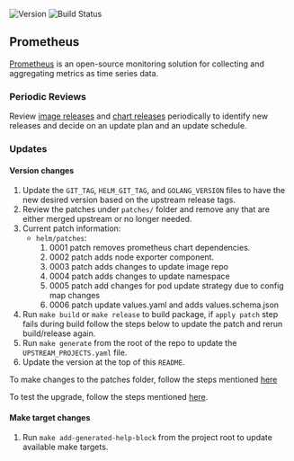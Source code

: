 ![Version](https://img.shields.io/badge/version-v2.53.1-blue)
![Build Status](https://codebuild.us-west-2.amazonaws.com/badges?uuid=eyJlbmNyeXB0ZWREYXRhIjoiTldscmdZWkd6NzlhUHJBbFJDRzlMc3NmaGxBOFJlYWE1a3BsVG9KcXhldDRCK05PL0lxNmVVUi9odlMzdXZCYXFxWTBCOUZDbS91R21KL1c5VkdQQ004PSIsIml2UGFyYW1ldGVyU3BlYyI6Im94dGM3UFc0MGRDN0pyREIiLCJtYXRlcmlhbFNldFNlcmlhbCI6MX0%3D&branch=main)

## **Prometheus**

[Prometheus](https://github.com/prometheus/prometheus) is an open-source monitoring solution for collecting and aggregating metrics as time series data.

### Periodic Reviews
Review [image releases](https://github.com/prometheus/prometheus/tags) and [chart releases](https://github.com/prometheus-community/helm-charts/tree/main/charts/prometheus) periodically to identify new releases and decide on an update plan and an update schedule.

### Updates

#### Version changes
1. Update the `GIT_TAG`, `HELM_GIT_TAG`, and `GOLANG_VERSION` files to have the new desired version based on the upstream release tags.
1. Review the patches under `patches/` folder and remove any that are either merged upstream or no longer needed.
1. Current patch information:
    * `helm/patches`:
        1. 0001 patch removes prometheus chart dependencies.
		1. 0002 patch adds node exporter component.
		1. 0003 patch adds changes to update image repo
		1. 0004 patch adds changes to update namespace
		1. 0005 patch add changes for pod update strategy due to config map changes
		1. 0006 patch update values.yaml and adds values.schema.json
1. Run `make build` or `make release` to build package, if `apply patch` step fails during build follow the  steps below to update the patch and rerun build/release again.
1. Run `make generate` from the root of the repo to update the `UPSTREAM_PROJECTS.yaml` file.
1. Update the version at the top of this `README`.


To make changes to the patches folder, follow the steps mentioned [here](https://github.com/aws/eks-anywhere-build-tooling/blob/main/docs/development/packages/update-helm-charts.md#generate-patch-files)


To test the upgrade, follow the steps mentioned [here](https://github.com/aws/eks-anywhere-build-tooling/blob/main/docs/development/packages/update-helm-charts.md#Testing).

#### Make target changes
1. Run `make add-generated-help-block` from the project root to update available make targets.

